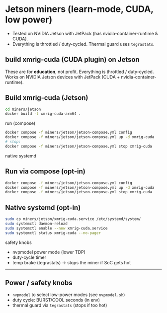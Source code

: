 # Jetson miners (learn-mode, CUDA, low power)

- Tested on NVIDIA Jetson with JetPack (has nvidia-container-runtime & CUDA).
- Everything is throttled / duty-cycled. Thermal guard uses `tegrastats`.

## build xmrig-cuda (CUDA plugin) on Jetson
These are for **education**, not profit. Everything is throttled / duty-cycled.
Works on NVIDIA Jetson devices with JetPack (CUDA + nvidia-container-runtime).

## Build xmrig-cuda (Jetson)
```bash
cd miners/jetson
docker build -t xmrig-cuda-arm64 .
```

run (compose)

```bash
docker compose -f miners/jetson/jetson-compose.yml config
docker compose -f miners/jetson/jetson-compose.yml up -d xmrig-cuda
# stop:
docker compose -f miners/jetson/jetson-compose.yml stop xmrig-cuda
```

native systemd

## Run via compose (opt-in)
```bash
docker compose -f miners/jetson/jetson-compose.yml config
docker compose -f miners/jetson/jetson-compose.yml up -d xmrig-cuda
docker compose -f miners/jetson/jetson-compose.yml stop xmrig-cuda
```

## Native systemd (opt-in)
```bash
sudo cp miners/jetson/xmrig-cuda.service /etc/systemd/system/
sudo systemctl daemon-reload
sudo systemctl enable --now xmrig-cuda.service
sudo systemctl status xmrig-cuda --no-pager
```

safety knobs
- nvpmodel power mode (lower TDP)
- duty-cycle timer
- temp brake (tegrastats) -> stops the miner if SoC gets hot

---
## Power / safety knobs
- `nvpmodel` to select low-power modes (see `nvpmodel.sh`)
- duty cycle: BURST/COOL seconds (in env)
- thermal guard via `tegrastats` (stops if too hot)
